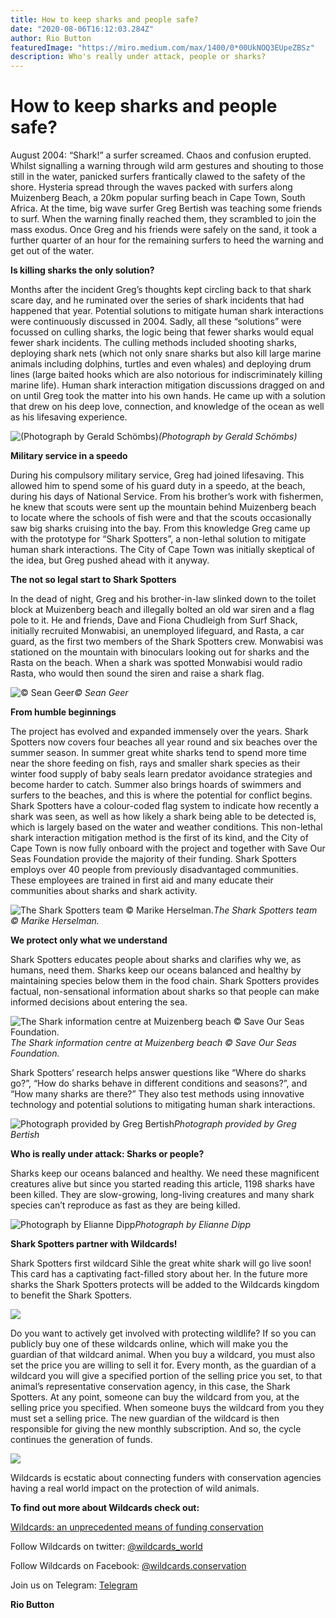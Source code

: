 ```yaml
---
title: How to keep sharks and people safe?
date: "2020-08-06T16:12:03.284Z"
author: Rio Button
featuredImage: "https://miro.medium.com/max/1400/0*00UkNOQ3EUpeZBSz"
description: Who's really under attack, people or sharks?
---
```


# How to keep sharks and people safe?

August 2004: “Shark!” a surfer screamed. Chaos and confusion erupted. Whilst signalling a warning through wild arm gestures and shouting to those still in the water, panicked surfers frantically clawed to the safety of the shore. Hysteria spread through the waves packed with surfers along Muizenberg Beach, a 20km popular surfing beach in Cape Town, South Africa. At the time, big wave surfer Greg Bertish was teaching some friends to surf. When the warning finally reached them, they scrambled to join the mass exodus. Once Greg and his friends were safely on the sand, it took a further quarter of an hour for the remaining surfers to heed the warning and get out of the water.

**Is killing sharks the only solution?**

Months after the incident Greg’s thoughts kept circling back to that shark scare day, and he ruminated over the series of shark incidents that had happened that year. Potential solutions to mitigate human shark interactions were continuously discussed in 2004. Sadly, all these “solutions” were focussed on culling sharks, the logic being that fewer sharks would equal fewer shark incidents. The culling methods included shooting sharks, deploying shark nets (which not only snare sharks but also kill large marine animals including dolphins, turtles and even whales) and deploying drum lines (large baited hooks which are also notorious for indiscriminately killing marine life). Human shark interaction mitigation discussions dragged on and on until Greg took the matter into his own hands. He came up with a solution that drew on his deep love, connection, and knowledge of the ocean as well as his lifesaving experience.

![(Photograph by Gerald Schömbs)](https://cdn-images-1.medium.com/max/2000/0*GvleYu1a969CNPIN)_(Photograph by Gerald Schömbs)_

**Military service in a speedo**

During his compulsory military service, Greg had joined lifesaving. This allowed him to spend some of his guard duty in a speedo, at the beach, during his days of National Service. From his brother’s work with fishermen, he knew that scouts were sent up the mountain behind Muizenberg beach to locate where the schools of fish were and that the scouts occasionally saw big sharks cruising into the bay. From this knowledge Greg came up with the prototype for “Shark Spotters”, a non-lethal solution to mitigate human shark interactions. The City of Cape Town was initially skeptical of the idea, but Greg pushed ahead with it anyway.

**The not so legal start to Shark Spotters**

In the dead of night, Greg and his brother-in-law slinked down to the toilet block at Muizenberg beach and illegally bolted an old war siren and a flag pole to it. He and friends, Dave and Fiona Chudleigh from Surf Shack, initially recruited Monwabisi, an unemployed lifeguard, and Rasta, a car guard, as the first two members of the Shark Spotters crew. Monwabisi was stationed on the mountain with binoculars looking out for sharks and the Rasta on the beach. When a shark was spotted Monwabisi would radio Rasta, who would then sound the siren and raise a shark flag.

![© Sean Geer](https://cdn-images-1.medium.com/max/2000/0*Kq13ZB2W_mE5ux5W)_© Sean Geer_

**From humble beginnings**

The project has evolved and expanded immensely over the years. Shark Spotters now covers four beaches all year round and six beaches over the summer season. In summer great white sharks tend to spend more time near the shore feeding on fish, rays and smaller shark species as their winter food supply of baby seals learn predator avoidance strategies and become harder to catch. Summer also brings hoards of swimmers and surfers to the beaches, and this is where the potential for conflict begins. Shark Spotters have a colour-coded flag system to indicate how recently a shark was seen, as well as how likely a shark being able to be detected is, which is largely based on the water and weather conditions. This non-lethal shark interaction mitigation method is the first of its kind, and the City of Cape Town is now fully onboard with the project and together with Save Our Seas Foundation provide the majority of their funding. Shark Spotters employs over 40 people from previously disadvantaged communities. These employees are trained in first aid and many educate their communities about sharks and shark activity.

![The Shark Spotters team © Marike Herselman.](https://cdn-images-1.medium.com/max/2400/0*ZA8mYElLPSOloUUg)_The Shark Spotters team © Marike Herselman._

**We protect only what we understand**

Shark Spotters educates people about sharks and clarifies why we, as humans, need them. Sharks keep our oceans balanced and healthy by maintaining species below them in the food chain. Shark Spotters provides factual, non-sensational information about sharks so that people can make informed decisions about entering the sea.

![The Shark information centre at Muizenberg beach © Save Our Seas Foundation.](https://cdn-images-1.medium.com/max/2048/0*foZTtt4aHfS_-rFo)_The Shark information centre at Muizenberg beach © Save Our Seas Foundation._

Shark Spotters’ research helps answer questions like “Where do sharks go?”, “How do sharks behave in different conditions and seasons?”, and “How many sharks are there?” They also test methods using innovative technology and potential solutions to mitigating human shark interactions.

![Photograph provided by Greg Bertish](https://cdn-images-1.medium.com/max/2000/0*xwQI2cIdDrb6ljHC)_Photograph provided by Greg Bertish_

**Who is really under attack: Sharks or people?**

Sharks keep our oceans balanced and healthy. We need these magnificent creatures alive but since you started reading this article, 1198 sharks have been killed. They are slow-growing, long-living creatures and many shark species can’t reproduce as fast as they are being killed.

![Photograph by Elianne Dipp](https://cdn-images-1.medium.com/max/2138/0*3FKDIv6Y4VT4IUXd)_Photograph by Elianne Dipp_

**Shark Spotters partner with Wildcards!**

Shark Spotters first wildcard Sihle the great white shark will go live soon! This card has a captivating fact-filled story about her. In the future more sharks the Shark Spotters protects will be added to the Wildcards kingdom to benefit the Shark Spotters.

![](https://cdn-images-1.medium.com/max/2832/1*chAS1YeylQqOryX9PHKxJQ.png)

Do you want to actively get involved with protecting wildlife? If so you can publicly buy one of these wildcards online, which will make you the guardian of that wildcard animal. When you buy a wildcard, you must also set the price you are willing to sell it for. Every month, as the guardian of a wildcard you will give a specified portion of the selling price you set, to that animal’s representative conservation agency, in this case, the Shark Spotters. At any point, someone can buy the wildcard from you, at the selling price you specified. When someone buys the wildcard from you they must set a selling price. The new guardian of the wildcard is then responsible for giving the new monthly subscription. And so, the cycle continues the generation of funds.

![](https://cdn-images-1.medium.com/max/5116/1*w2GiL4659Aja_n0KGcybKg.png)

Wildcards is ecstatic about connecting funders with conservation agencies having a real world impact on the protection of wild animals.

**To find out more about Wildcards check out:**

[Wildcards: an unprecedented means of funding conservation](https://blog.wildcards.world/wildcards-intro/)

Follow Wildcards on twitter: [@wildcards_world](https://twitter.com/wildcards_world)

Follow Wildcards on Facebook: [@wildcards.conservation](https://www.facebook.com/wildcards.conservation)

Join us on Telegram: [Telegram](https://t.me/wildcardsworld)

**Rio Button**
